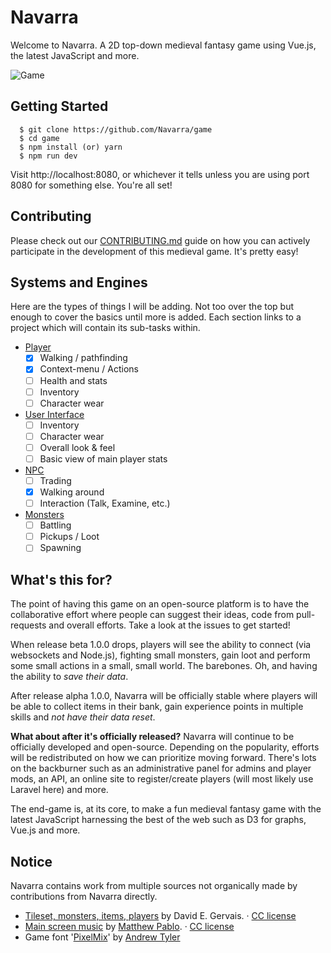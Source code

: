 # Navarra

Welcome to Navarra. A 2D top-down medieval fantasy game using Vue.js, the latest JavaScript and more.

![Game](https://github.com/Navarra/game/raw/master/src/assets/navarra_readme_hero.png "Tilemap")

## Getting Started

      $ git clone https://github.com/Navarra/game
      $ cd game
      $ npm install (or) yarn
      $ npm run dev

Visit http://localhost:8080, or whichever it tells unless you are using port 8080 for something else. You're all set!

## Contributing

Please check out our [CONTRIBUTING.md](https://github.com/Navarra/game/blob/master/CONTRIBUTING.md) guide on how you can actively participate in the development of this medieval game. It's pretty easy!

## Systems and Engines

Here are the types of things I will be adding. Not too over the top but enough to cover the basics until more is added. Each section links to a project which will contain its sub-tasks within.

- [Player](https://github.com/Navarra/game/projects/1)
  - [x] Walking / pathfinding
  - [x] Context-menu / Actions
  - [ ] Health and stats
  - [ ] Inventory
  - [ ] Character wear
- [User Interface](https://github.com/Navarra/game/projects/2)
  - [ ] Inventory
  - [ ] Character wear
  - [ ] Overall look &amp; feel
  - [ ] Basic view of main player stats
- [NPC](https://github.com/Navarra/game/projects/3)
  - [ ] Trading
  - [x] Walking around
  - [ ] Interaction (Talk, Examine, etc.)
- [Monsters](https://github.com/Navarra/game/projects/3)
  - [ ] Battling
  - [ ] Pickups / Loot
  - [ ] Spawning

## What's this for?

The point of having this game on an open-source platform is to have the collaborative effort where people can suggest their ideas, code from pull-requests and overall efforts. Take a look at the issues to get started!

When release beta 1.0.0 drops, players will see the ability to connect (via websockets and Node.js), fighting small monsters, gain loot and perform some small actions in a small, small world. The barebones. Oh, and having the ability to _save their data_.

After release alpha 1.0.0, Navarra will be officially stable where players will be able to collect items in their bank, gain experience points in multiple skills and *not have their data reset*.

**What about after it's officially released?** Navarra will continue to be officially developed and open-source. Depending on the popularity, efforts will be redistributed on how we can prioritize moving forward. There's lots on the backburner such as an administrative panel for admins and player mods, an API, an online site to register/create players (will most likely use Laravel here) and more.

The end-game is, at its core, to make a fun medieval fantasy game with the latest JavaScript harnessing the best of the web such as D3 for graphs, Vue.js and more.

## Notice

Navarra contains work from multiple sources not organically made by contributions from Navarra directly.

- [Tileset, monsters, items, players](http://pousse.rapiere.free.fr/tome/tome-tiles.htm) by David E. Gervais. &middot; [CC license](https://creativecommons.org/licenses/by/3.0/)
- [Main screen music](https://opengameart.org/content/enchanted-festival) by [Matthew Pablo](http://www.matthewpablo.com). &middot; [CC license](https://creativecommons.org/licenses/by/3.0/)
- Game font '[PixelMix](https://www.dafont.com/pixelmix.font)' by [Andrew Tyler](http://andrewtyler.net/fonts/)